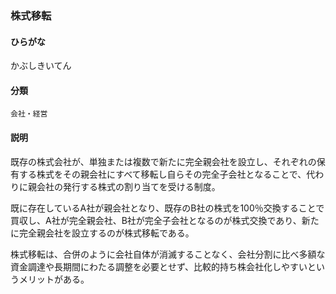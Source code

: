 <div style="display:none;">

## [あ行](securities-terms?id=あ行)
## [か行](securities-terms?id=か行)

</div>

### 株式移転

#### ひらがな

かぶしきいてん

#### 分類

`会社・経営`

#### 説明

既存の株式会社が、単独または複数で新たに完全親会社を設立し、それぞれの保有する株式をその親会社にすべて移転し自らその完全子会社となることで、代わりに親会社の発行する株式の割り当てを受ける制度。
 
既に存在しているA社が親会社となり、既存のB社の株式を100％交換することで買収し、A社が完全親会社、B社が完全子会社となるのが株式交換であり、新たに完全親会社を設立するのが株式移転である。
 
株式移転は、合併のように会社自体が消滅することなく、会社分割に比べ多額な資金調達や長期間にわたる調整を必要とせず、比較的持ち株会社化しやすいというメリットがある。

<div style="display:none;">

## [さ行](securities-terms?id=さ行)
## [た行](securities-terms?id=た行)
## [な行](securities-terms?id=な行)
## [は行](securities-terms?id=は行)
## [ま行](securities-terms?id=ま行)
## [や行](securities-terms?id=や行)
## [ら行](securities-terms?id=ら行)
## [わ行](securities-terms?id=わ行)
## [英数字・記号](securities-terms?id=英数字・記号)

</div>

